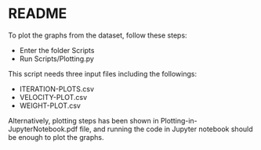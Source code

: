 
# README

To plot the graphs from the dataset, follow these steps:

-  Enter the folder Scripts
-  Run Scripts/Plotting.py

This script needs three input files including the followings:

- ITERATION-PLOTS.csv
- VELOCITY-PLOT.csv
- WEIGHT-PLOT.csv

Alternatively, plotting steps has been shown in Plotting-in-JupyterNotebook.pdf file, and running the code in Jupyter notebook should be enough to plot the graphs.

